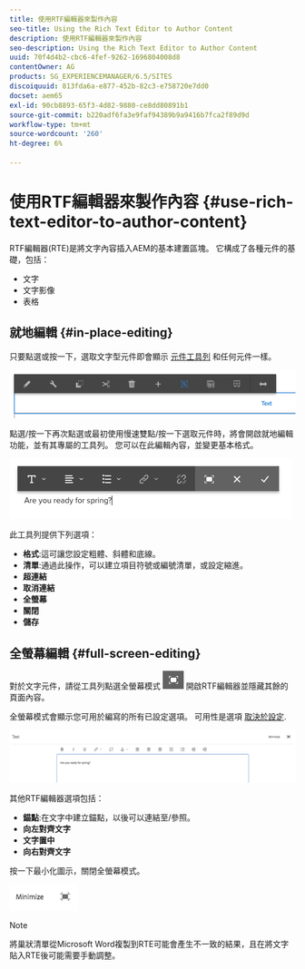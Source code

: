```yaml
---
title: 使用RTF編輯器來製作內容
seo-title: Using the Rich Text Editor to Author Content
description: 使用RTF編輯器來製作內容
seo-description: Using the Rich Text Editor to Author Content
uuid: 70f4d4b2-cbc6-4fef-9262-1696804008d8
contentOwner: AG
products: SG_EXPERIENCEMANAGER/6.5/SITES
discoiquuid: 813fda6a-e877-452b-82c3-e758720e7dd0
docset: aem65
exl-id: 90cb8893-65f3-4d82-9880-ce8dd80891b1
source-git-commit: b220adf6fa3e9faf94389b9a9416b7fca2f89d9d
workflow-type: tm+mt
source-wordcount: '260'
ht-degree: 6%

---
```


# 使用RTF編輯器來製作內容 {#use-rich-text-editor-to-author-content}

RTF編輯器(RTE)是將文字內容插入AEM的基本建置區塊。 它構成了各種元件的基礎，包括：

* 文字
* 文字影像
* 表格

## 就地編輯 {#in-place-editing}

只要點選或按一下，選取文字型元件即會顯示 [元件工具列](/help/sites-authoring/editing-content.md#edit-configure-copy-cut-delete-paste) 和任何元件一樣。

![screen_shot_2018-03-21at163054](assets/screen_shot_2018-03-21at163054.png)

點選/按一下再次點選或最初使用慢速雙點/按一下選取元件時，將會開啟就地編輯功能，並有其專屬的工具列。 您可以在此編輯內容，並變更基本格式。

![screen_shot_2018-03-21at163214](assets/screen_shot_2018-03-21at163214.png)

此工具列提供下列選項：

* **格式**:這可讓您設定粗體、斜體和底線。
* **清單**:通過此操作，可以建立項目符號或編號清單，或設定縮進。
* **超連結**
* **取消連結**
* **全螢幕**
* **關閉**
* **儲存**

## 全螢幕編輯 {#full-screen-editing}

對於文字元件，請從工具列點選全螢幕模式 ![](do-not-localize/screen_shot_2018-03-21at163236.png) 開啟RTF編輯器並隱藏其餘的頁面內容。

全螢幕模式會顯示您可用於編寫的所有已設定選項。 可用性是選項 [取決於設定](/help/sites-administering/rich-text-editor.md).

![screen_shot_2018-03-21at163248](assets/screen_shot_2018-03-21at163248.png)

其他RTF編輯器選項包括：

* **錨點**:在文字中建立錨點，以後可以連結至/參照。
* **向左對齊文字**
* **文字置中**
* **向右對齊文字**

按一下最小化圖示，關閉全螢幕模式。

![screen_shot_2018-03-21at163323](assets/screen_shot_2018-03-21at163323.png)

>[!NOTE]
>
>將巢狀清單從Microsoft Word複製到RTE可能會產生不一致的結果，且在將文字貼入RTE後可能需要手動調整。

